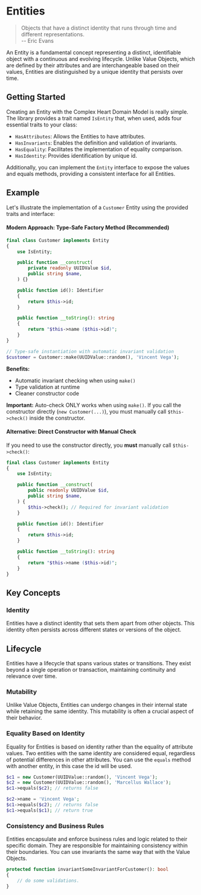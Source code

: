 # Entities

> Objects that have a distinct identity that runs through time and different representations.\
> -- Eric Evans

An Entity is a fundamental concept representing a distinct, identifiable object with a continuous and evolving
lifecycle. Unlike Value Objects, which are defined by their attributes and are interchangeable based on their values,
Entities are distinguished by a unique identity that persists over time.

## Getting Started

Creating an Entity with the Complex Heart Domain Model is really simple. The library provides a trait
named `IsEntity` that, when used, adds four essential traits to your class:

* `HasAttributes`: Allows the Entities to have attributes.
* `HasInvariants`: Enables the definition and validation of invariants.
* `HasEquality`: Facilitates the implementation of equality comparison.
* `HasIdentity`: Provides identification by unique id.

Additionally, you can implement the `Entity` interface to expose the values and equals methods, providing a
consistent interface for all Entities.

## Example

Let's illustrate the implementation of a `Customer` Entity using the provided traits and interface:

#### Modern Approach: Type-Safe Factory Method (Recommended)

```php
final class Customer implements Entity
{
    use IsEntity;

    public function __construct(
        private readonly UUIDValue $id,
        public string $name,
    ) {}

    public function id(): Identifier
    {
        return $this->id;
    }

    public function __toString(): string
    {
        return "$this->name ($this->id)";
    }
}

// Type-safe instantiation with automatic invariant validation
$customer = Customer::make(UUIDValue::random(), 'Vincent Vega');
```

**Benefits:**
- Automatic invariant checking when using `make()`
- Type validation at runtime
- Cleaner constructor code

**Important:** Auto-check ONLY works when using `make()`. If you call the constructor directly (`new Customer(...)`), you must manually call `$this->check()` inside the constructor.

#### Alternative: Direct Constructor with Manual Check

If you need to use the constructor directly, you **must** manually call `$this->check()`:

```php
final class Customer implements Entity
{
    use IsEntity;

    public function __construct(
        public readonly UUIDValue $id,
        public string $name,
    ) {
        $this->check(); // Required for invariant validation
    }

    public function id(): Identifier
    {
        return $this->id;
    }

    public function __toString(): string
    {
        return "$this->name ($this->id)";
    }
}
```

## Key Concepts

### Identity

Entities have a distinct identity that sets them apart from other objects. This identity often persists across
different states or versions of the object.

## Lifecycle

Entities have a lifecycle that spans various states or transitions. They exist beyond a single operation or
transaction, maintaining continuity and relevance over time.

### Mutability

Unlike Value Objects, Entities can undergo changes in their internal state while retaining the same identity. This
mutability is often a crucial aspect of their behavior.

### Equality Based on Identity

Equality for Entities is based on identity rather than the equality of attribute values. Two entities with the same
identity are considered equal, regardless of potential differences in other attributes. You can use the `equals` method
with another entity, in this case the id will be used.

```php
$c1 = new Customer(UUIDValue::random(), 'Vincent Vega');
$c2 = new Customer(UUIDValue::random(), 'Marcellus Wallace');
$c1->equals($c2); // returns false

$c2->name = 'Vincent Vega';
$c1->equals($c2); // returns false
$c1->equals($c1); // return true
```

### Consistency and Business Rules

Entities encapsulate and enforce business rules and logic related to their specific domain. They are responsible for
maintaining consistency within their boundaries. You can use invariants the same way that with the Value Objects.

```php
protected function invariantSomeInvariantForCustomer(): bool 
{
    // do some validations.
}
```
